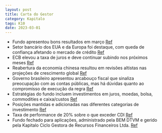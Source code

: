 ```yaml
---
layout: post
title: Carta do Gestor
category: Kapitalo
tags: K10
date: 2023-03-01
---
```


- Fundo apresentou bons resultados em março
<a href="#" onclick="search_on_pdf('O fundo apresentou bons resultados no mês de março, com contribuições positivas dos livros de juros,')">Ref</a>
- Setor bancário dos EUA e da Europa foi destaque, com queda de confiança afetando o mercado de crédito
<a href="#" onclick="search_on_pdf('relevantes credores e essa queda de confiança vai afetar o mercado de crédito, amplificando a potênc')">Ref</a>
- ECB elevou a taxa de juros e deve continuar subindo nos próximos meses
<a href="#" onclick="search_on_pdf('sinalizado na reunião anterior. A economia tem apresentado crescimento forte e a inflação segue elev')">Ref</a>
- Reabertura da economia chinesa resultou em revisões altistas nas projeções de crescimento global
<a href="#" onclick="search_on_pdf('A reabertura da economia chinesa segue surpreendendo positivamente e, em conjunto com a dissipação d')">Ref</a>
- Governo brasileiro apresentou arcabouço fiscal que sinaliza preocupação com as contas públicas, mas há dúvidas quanto ao compromisso de execução da regra
<a href="#" onclick="search_on_pdf('No Brasil, o governo apresentou o arcabouço fiscal que na prática gera um ajuste muito gradual e de')">Ref</a>
- Estratégias do fundo incluem investimentos em juros, moedas, bolsa, commodities e caixa/custos
<a href="#" onclick="search_on_pdf('Carta  K10 • Dezembro                                    EstratégiasJurosMoedasBolsaCommodi')">Ref</a>
- Posições mantidas e adicionadas nas diferentes categorias de investimento
<a href="#" onclick="search_on_pdf('Commodities: Mantivemos as posições compradas em petróleo, açúcar, ouro e soja, além das vendidas no')">Ref</a>
- Taxa de performance de 20% sobre o que exceder CDI
<a href="#" onclick="search_on_pdf('Taxa de Performance20% do que exceder CDIPúblico AlvoInvestidores em GeralClassificação ANBIMAM')">Ref</a>
- Fundo fechado para aplicações, administrado pela BEM DTVM e gerido pela Kapitalo Ciclo Gestora de Recursos Financeiros Ltda.
<a href="#" onclick="search_on_pdf('StatusFechado para aplicaçõesGestoresKapitalo Ciclo Gestora de Recursos Financeiros Ltda.Conta C')">Ref</a>
